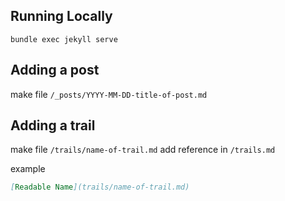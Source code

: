 
## Running Locally

`bundle exec jekyll serve`

## Adding a post

make file `/_posts/YYYY-MM-DD-title-of-post.md`

## Adding a trail

make file `/trails/name-of-trail.md`
add reference in `/trails.md`

example

```markdown
[Readable Name](trails/name-of-trail.md)
```
